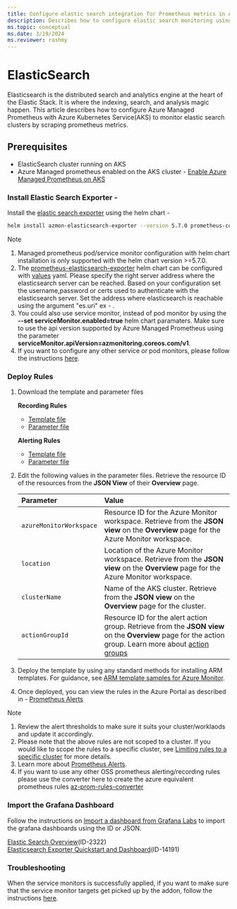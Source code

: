 ```yaml
---
title: Configure elastic search integration for Prometheus metrics in Azure Monitor
description: Describes how to configure elastic search monitoring using Prometheus metrics in Azure Monitor to Kubernetes cluster.
ms.topic: conceptual
ms.date: 3/19/2024
ms.reviewer: rashmy
---
```

# ElasticSearch
Elasticsearch is the distributed search and analytics engine at the heart of the Elastic Stack. It is where the indexing, search, and analysis magic happen.
This article describes how to configure Azure Managed Prometheus with Azure Kubernetes Service(AKS) to monitor elastic search clusters by scraping prometheus metrics. 

## Prerequisites

+ ElasticSearch cluster running on AKS
+ Azure Managed prometheus enabled on the AKS cluster - [Enable Azure Managed Prometheus on AKS](kubernetes-monitoring-enable.md#enable-prometheus-and-grafana)


### Install Elastic Search Exporter -
Install the [elastic search exporter](https://github.com/prometheus-community/helm-charts/tree/main/charts/prometheus-elasticsearch-exporter) using the helm chart -

```bash
helm install azmon-elasticsearch-exporter --version 5.7.0 prometheus-community/prometheus-elasticsearch-exporter --set es.uri="https://username:password@elasticsearch-service.namespace:9200" --set podMonitor.enabled=true --set podMonitor.apiVersion=azmonitoring.coreos.com/v1
```

> [!NOTE] 
> 1. Managed prometheus pod/service monitor configuration with helm chart installation is only supported with the helm chart version >=5.7.0.</br>
> 2. The [prometheus-elasticsearch-exporter](https://github.com/prometheus-community/helm-charts/tree/main/charts/prometheus-elasticsearch-exporter) helm chart can be configured with [values](https://github.com/prometheus-community/helm-charts/blob/main/charts/prometheus-elasticsearch-exporter/values.yaml) yaml.
Please specify the right server address where the elasticsearch server can be reached. Based on your configuration set the username,password or certs used to authenticate with the elasticsearch server. Set the address where elasticsearch is reachable using the argument "es.uri" ex - .</br>
> 3. You could also use service monitor, instead of pod monitor by using the **--set serviceMonitor.enabled=true** helm chart paramaters. Make sure to use the api version supported by Azure Managed Prometheus using the parameter **serviceMonitor.apiVersion=azmonitoring.coreos.com/v1**.</br>
> 4. If you want to configure any other service or pod monitors, please follow the instructions [here](prometheus-metrics-scrape-crd.md#create-a-pod-or-service-monitor).


### Deploy Rules
1. Download the template and parameter files

    **Recording Rules**
   - [Template file](https://github.com/Azure/prometheus-collector/blob/main/Azure-ARM-templates/Workload-Rules/ElasticSearch/elasticsearch-recording-rules.json)
   - [Parameter file](https://github.com/Azure/prometheus-collector/blob/main/Azure-ARM-templates/Workload-Rules/Recording-Rules-Parameters.json)

    **Alerting Rules**
   - [Template file](https://github.com/Azure/prometheus-collector/blob/main/Azure-ARM-templates/Workload-Rules/ElasticSearch/elasticsearch-alerting-rules.json)
   - [Parameter file](https://github.com/Azure/prometheus-collector/blob/main/Azure-ARM-templates/Workload-Rules/Alert-Rules-Parameters.json)


2. Edit the following values in the parameter files. Retrieve the resource ID of the resources from the **JSON View** of their **Overview** page.

    | Parameter | Value |
    |:---|:---|
    | `azureMonitorWorkspace` | Resource ID for the Azure Monitor workspace. Retrieve from the **JSON view** on the **Overview** page for the Azure Monitor workspace. |
    | `location` | Location of the Azure Monitor workspace. Retrieve from the **JSON view** on the **Overview** page for the Azure Monitor workspace. |
    | `clusterName` | Name of the AKS cluster. Retrieve from the **JSON view** on the **Overview** page for the cluster. |
    | `actionGroupId` | Resource ID for the alert action group. Retrieve from the **JSON view** on the **Overview** page for the action group. Learn more about [action groups](../alerts/action-groups.md) |

3. Deploy the template by using any standard methods for installing ARM templates. For guidance, see [ARM template samples for Azure Monitor](../resource-manager-samples.md).

4. Once deployed, you can view the rules in the Azure Portal as described in - [Prometheus Alerts](../essentials/prometheus-rule-groups.md#view-prometheus-rule-groups)

> [!Note] 
> 1. Review the alert thresholds to make sure it suits your cluster/worklaods and update it accordingly.</br>
> 2. Please note that the above rules are not scoped to a cluster. If you would like to scope the rules to a specific cluster, see [Limiting rules to a specific cluster](../essentials/prometheus-rule-groups.md#limiting-rules-to-a-specific-cluster) for more details.</br>
> 3. Learn more about [Prometheus Alerts](../essentials/prometheus-rule-groups.md).</br>
> 4. If you want to use any other OSS prometheus alerting/recording rules please use the converter here to create the azure equivalent prometheus rules [az-prom-rules-converter](https://aka.ms/az-prom-rules-converter)

### Import the Grafana Dashboard

Follow the instructions on [Import a dashboard from Grafana Labs](../../managed-grafana/how-to-create-dashboard.md#import-a-grafana-dashboard) to import the grafana dashboards using the ID or JSON.</br>

[Elastic Search Overview](https://github.com/grafana/jsonnet-libs/blob/master/elasticsearch-mixin/dashboards/elasticsearch-overview.json)(ID-2322)</br>
[Elasticsearch Exporter Quickstart and Dashboard](https://grafana.com/grafana/dashboards/14191-elasticsearch-overview/)(ID-14191)


### Troubleshooting
When the service monitors is successfully applied, if you want to make sure that the service monitor targets get picked up by the addon, follow the instructions [here](prometheus-metrics-troubleshoot.md#prometheus-interface). 

